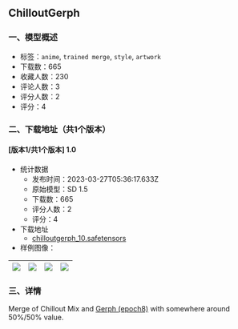 ## ChilloutGerph
### 一、模型概述

- 标签：`anime`, `trained merge`, `style`, `artwork`
- 下载数：665
- 收藏人数：230
- 评论人数：3
- 评分人数：2
- 评分：4

### 二、下载地址（共1个版本）

#### [版本1/共1个版本] 1.0

- 统计数据
  - 发布时间：2023-03-27T05:36:17.633Z
  - 原始模型：SD 1.5
  - 下载数：665
  - 评分人数：2
  - 评分：4
- 下载地址
  - [chilloutgerph_10.safetensors](https://civitai.com/api/download/models/29797)
- 样例图像：

| <img src="https://image.civitai.com/xG1nkqKTMzGDvpLrqFT7WA/fc69badc-d0b9-40ad-f91f-111fcab96300/width=450/337482.jpeg" /> | <img src="https://image.civitai.com/xG1nkqKTMzGDvpLrqFT7WA/0ecb1a02-2beb-4c2a-6f06-5e6b98e7ac00/width=450/337485.jpeg" /> | <img src="https://image.civitai.com/xG1nkqKTMzGDvpLrqFT7WA/7b2a6d4d-04da-4d8c-f542-9ff16d410d00/width=450/337483.jpeg" /> | <img src="https://image.civitai.com/xG1nkqKTMzGDvpLrqFT7WA/86e6fab4-576e-4285-2f7c-a16f204a4100/width=450/337481.jpeg" /> |
| ---- | ---- | ---- | ---- |


### 三、详情
<p>Merge of Chillout Mix and <a target="_blank" rel="ugc" href="https://huggingface.co/smokeweed/Gerph">Gerph (epoch8)</a> with somewhere around 50%/50% value.</p>